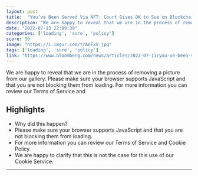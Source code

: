 ```yaml
---
layout: post
title:  "You’ve Been Served Via NFT: Court Gives OK to Sue on Blockchain"
description: "We are happy to reveal that we are in the process of removing a picture from our gallery. Please make sure your browser supports JavaScript and that you are not blocking them from loading. For more information you can review our Terms of Service and"
date: "2022-07-13 22:09:39"
categories: ['loading', 'sure', 'policy']
score: 56
image: "https://i.imgur.com/trAnFxV.jpg"
tags: ['loading', 'sure', 'policy']
link: "https://www.bloomberg.com/news/articles/2022-07-13/you-ve-been-served-via-nft-court-gives-ok-to-sue-on-blockchain"
---
```


We are happy to reveal that we are in the process of removing a picture from our gallery. Please make sure your browser supports JavaScript and that you are not blocking them from loading. For more information you can review our Terms of Service and

## Highlights

- Why did this happen?
- Please make sure your browser supports JavaScript and that you are not blocking them from loading.
- For more information you can review our Terms of Service and Cookie Policy.
- We are happy to clarify that this is not the case for this use of our Cookie Service.

---
